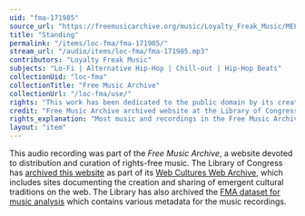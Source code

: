 ```yaml
---
uid: "fma-171985"
source_url: "https://freemusicarchive.org/music/Loyalty_Freak_Music/MELODIES_WITH_A_BEAT/Loyalty_Freak_Music_-_MELODIES_WITH_A_BEAT_-_11_Standing"
title: "Standing"
permalink: "/items/loc-fma/fma-171985/"
stream_url: "/audio/items/loc-fma/fma-171985.mp3"
contributors: "Loyalty Freak Music"
subjects: "Lo-Fi | Alternative Hip-Hop | Chill-out | Hip-Hop Beats"
collectionUid: "loc-fma"
collectionTitle: "Free Music Archive"
collectionUrl: "/loc-fma/use/"
rights: "This work has been dedicated to the public domain by its creator, thus is free to use and reuse without restriction. You can copy, modify, distribute and perform the work, even for commercial purposes, all without asking permission. Attribution is recommended but not required."
credit: "Free Music Archive archived website at the Library of Congress, Web Archives Division."
rights_explanation: "Most music and recordings in the Free Music Archive are not in the public domain. However, Citizen DJ provides a subset of recordings from the Free Music Archive that were published under a Public domain dedication license by their creators, thus are in the public domain."
layout: "item"
---
```


This audio recording was part of the _Free Music Archive_, a website devoted to distribution and curation of rights-free music. The Library of Congress has [archived this website](https://www.loc.gov/item/lcwaN0026492/) as part of its [Web Cultures Web Archive](https://www.loc.gov/collections/web-cultures-web-archive/about-this-collection/), which includes sites documenting the creation and sharing of emergent cultural traditions on the web. The Library has also archived the [FMA dataset for music analysis](https://catalog.loc.gov/vwebv/search?searchCode=LCCN&searchArg=2018655052&searchType=1&permalink=y) which contains various metadata for the music recordings.